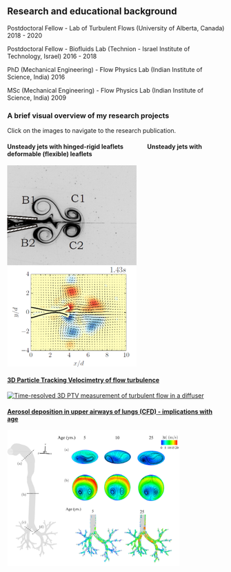## Research and educational background

Postdoctoral Fellow - Lab of Turbulent Flows (University of Alberta, Canada)
2018 - 2020

Postdoctoral Fellow - Biofluids Lab (Technion - Israel Institute of Technology, Israel)
2016 - 2018

PhD (Mechanical Engineering) - Flow Physics Lab (Indian Institute of Science, India)
2016

MSc (Mechanical Engineering) - Flow Physics Lab (Indian Institute of Science, India)
2009

### A brief visual overview of my research projects

Click on the images to navigate to the research publication.

#### Unsteady jets with hinged-rigid leaflets &emsp; &emsp; &emsp; Unsteady jets with deformable (flexible) leaflets  
<a href="https://doi.org/10.1017/jfm.2013.356"><img src="images/vortex-flap4.png" width="300" title = "Dye visualization of vortex formation with hinged-rigid flaps">  <a href="https://doi.org/10.1017/jfm.2018.230"><img src="images/vortex-flap4-flexible-vort.png" width="300" title = "PIV measurements of vortex pair generation with flexible flaps">

#### 3D Particle Tracking Velocimetry of flow turbulence
<a href="https://doi.org/10.1103/PhysRevFluids.5.114605"><img src="images/Diffuser-PTV.png" width="600" title = "Time-resolved 3D PTV measurement of turbulent flow in a diffuser"> 

#### Aerosol deposition in upper airways of lungs (CFD) - implications with age
<a href="https://doi.org/10.1017/jfm.2018.230"><img src="images/CFD.png" width="400" title = "CFD simulation of airflow and aerosol deposition in the upper airways">



